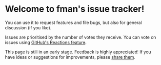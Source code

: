 # Welcome to fman's issue tracker!

You can use it to request features and file bugs, but also for general discussion (if you like).

Issues are prioritised by the number of votes they receive. You can vote on issues using [GitHub's Reactions feature](https://github.com/blog/2119-add-reactions-to-pull-requests-issues-and-comments).

This page is still in an early stage. Feedback is highly appreciated! If you have ideas or suggestions for improvements, please [share them](https://github.com/fman-community/fman/issues/new).
